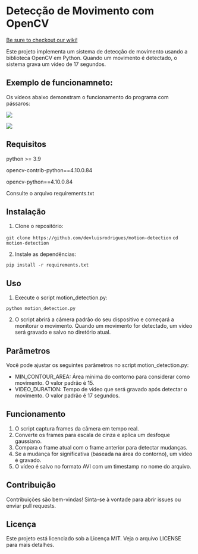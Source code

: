 # Detecção de Movimento com OpenCV

[Be sure to checkout our wiki!](https://github.com/devluisrodrigues/motion-detection/wiki)

Este projeto implementa um sistema de detecção de movimento usando a biblioteca OpenCV em Python. Quando um movimento é detectado, o sistema grava um vídeo de 17 segundos.

## Exemplo de funcionamneto:

Os vídeos abaixo demonstram o funcionamento do programa com pássaros:

![](https://github.com/devluisrodrigues/motion-detection/blob/main/videos_exemplo/passaro.gif)

![](https://github.com/devluisrodrigues/motion-detection/blob/main/videos_exemplo/passaro2.gif)

## Requisitos

python >= 3.9

opencv-contrib-python==4.10.0.84

opencv-python==4.10.0.84

Consulte o arquivo requirements.txt

## Instalação

1. Clone o repositório:

```git clone https://github.com/devluisrodrigues/motion-detection```
```cd motion-detection```

2. Instale as dependências:

```pip install -r requirements.txt```

## Uso

1. Execute o script motion_detection.py:

```python motion_detection.py```

2. O script abrirá a câmera padrão do seu dispositivo e começará a monitorar o movimento. Quando um movimento for detectado, um vídeo será gravado e salvo no diretório atual.

## Parâmetros

Você pode ajustar os seguintes parâmetros no script motion_detection.py:

- MIN_CONTOUR_AREA: Área mínima do contorno para considerar como movimento. O valor padrão é 15.
- VIDEO_DURATION: Tempo de vídeo que será gravado após detectar o movimento. O valor padrão é 17 segundos.

## Funcionamento

1. O script captura frames da câmera em tempo real.
2. Converte os frames para escala de cinza e aplica um desfoque gaussiano.
3. Compara o frame atual com o frame anterior para detectar mudanças.
4. Se a mudança for significativa (baseada na área do contorno), um vídeo é gravado.
5. O vídeo é salvo no formato AVI com um timestamp no nome do arquivo.

## Contribuição

Contribuições são bem-vindas! Sinta-se à vontade para abrir issues ou enviar pull requests.

## Licença

Este projeto está licenciado sob a Licença MIT. Veja o arquivo LICENSE para mais detalhes.

